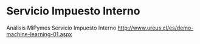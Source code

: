 # Servicio Impuesto Interno
Análisis MiPymes Servicio Impuesto Interno
http://www.ureus.cl/es/demo-machine-learning-01.aspx
